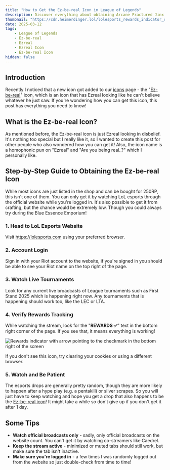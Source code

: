 ```yaml
---
title: "How to Get the Ez-be-real Icon in League of Legends"
description: Discover everything about obtaining Arcane Fractured Jinx through The Sanctum system, including exact pull rates, costs, and strategies for League of Legends' latest premium skin.
thumbnail: "https://cdn.heimerdinger.lol/lolesports_rewards_indicator_screenshot.png"
date: 2025-03-12
tags:
    - League of Legends
    - Ez-be-real
    - Ezreal
    - Ezreal Icon
    - Ez-be-real Icon
hidden: false
---
```


## Introduction

Recently I noticed that a new icon got added to our [icons](https://heimerdinger.lol/icons) page - the "[Ez-be-real](https://heimerdinger.lol/icon/ez-be-real-icon-3tgiw)" icon, which is an icon that has Ezreal looking like he can't believe whatever he just saw. If you're wondering how you can get this icon, this post has everything you need to know!

## What is the Ez-be-real Icon?

As mentioned before, the Ez-be-real icon is just Ezreal looking in disbelief. It's nothing too special but I really like it, so I wanted to create this post for other people who also wondered how you can get it! Also, the icon name is a homophonic pun on "Ezreal" and "Are you being real..?" which I personally like.

## Step-by-Step Guide to Obtaining the Ez-be-real Icon

While most icons are just listed in the shop and can be bought for 250RP, this isn't one of them. You can only get it by watching LoL esports through the official website while you're logged in.
It's also possible to get it from crafting, but the chance would be extremely low. Though you could always try during the Blue Essence Emporium!

### 1. Head to LoL Esports Website

Visit <https://lolesports.com> using your preferred browser.

### 2. Account Login

Sign in with your Riot account to the website, if you're signed in you should be able to see your Riot name on the top right of the page.

### 3. Watch Live Tournaments

Look for any current live broadcasts of League tournaments such as First Stand 2025 which is happening right now. Any tournaments that is happening should work too, like the LEC or LTA.

### 4. Verify Rewards Tracking

While watching the stream, look for the "**REWARDS ✅**" text in the bottom right corner of the page. If you see that, it means everything is working!

![Rewards indicator with arrow pointing to the checkmark in the bottom right of the screen](https://cdn.heimerdinger.lol/lolesports_rewards_indicator_screenshot.png)

If you don't see this icon, try clearing your cookies or using a different browser.

### 5. Watch and Be Patient

The esports drops are generally pretty random, though they are more likely to happen after a hype play (e.g. a pentakill) or silver scrapes. So you will just have to keep watching and hope you get a drop that also happens to be the [Ez-be-real icon](https://heimerdinger.lol/icon/ez-be-real-icon-3tgiw)! It might take a while so don't give up if you don't get it after 1 day.

## Some Tips

- **Watch official broadcasts only** - sadly, only official broadcasts on the website count. You can't get it by watching co-streamers like Caedrel.
- **Keep the stream active** - minimized or muted tabs should still work, but make sure the tab isn't inactive.
- **Make sure you're logged in** - a few times I was randomly logged out from the website so just double-check from time to time!
